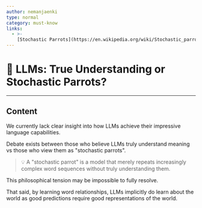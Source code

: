 ```yaml
---
author: nemanjaenki
type: normal
category: must-know
links:
  - >-
    [Stochastic Parrots](https://en.wikipedia.org/wiki/Stochastic_parrot)
---
```


# 🧠 LLMs: True Understanding or Stochastic Parrots?

---

## Content

We currently lack clear insight into how LLMs achieve their impressive language capabilities.

Debate exists between those who believe LLMs truly understand meaning vs those who view them as "stochastic parrots".

> 💡 A "stochastic parrot" is a model that merely repeats increasingly complex word sequences without truly understanding them.

This philosophical tension may be impossible to fully resolve.

That said, by learning word relationships, LLMs implicitly do learn about the world as good predictions require good representations of the world.